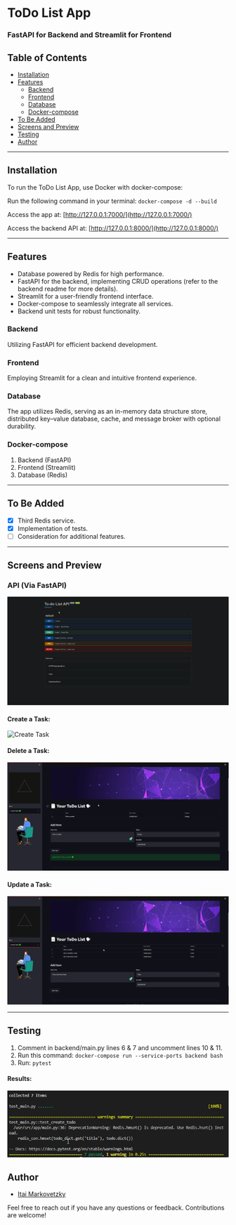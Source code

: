 # ToDo List App

### FastAPI for Backend and Streamlit for Frontend

## Table of Contents
- [Installation](#installation)
- [Features](#features)
  - [Backend](#backend)
  - [Frontend](#frontend)
  - [Database](#database)
  - [Docker-compose](#Docker-compose)
- [To Be Added](#to-be-added)
- [Screens and Preview](#screens-and-preview)
- [Testing](#testing)
- [Author](#Author)

---

## Installation

To run the ToDo List App, use Docker with docker-compose:

Run the following command in your terminal: ``docker-compose -d --build``

Access the app at: [http://127.0.0.1:7000/](http://127.0.0.1:7000/)

Access the backend API at: [http://127.0.0.1:8000/](http://127.0.0.1:8000/)

---

## Features

- Database powered by Redis for high performance.
- FastAPI for the backend, implementing CRUD operations (refer to the backend readme for more details).
- Streamlit for a user-friendly frontend interface.
- Docker-compose to seamlessly integrate all services.
- Backend unit tests for robust functionality.

### Backend

Utilizing FastAPI for efficient backend development.

### Frontend

Employing Streamlit for a clean and intuitive frontend experience.

### Database

The app utilizes Redis, serving as an in-memory data structure store, distributed key–value database, cache, and message broker with optional durability.

### Docker-compose

1. Backend (FastAPI)
2. Frontend (Streamlit)
3. Database (Redis)

---

## To Be Added

- [x] Third Redis service.
- [x] Implementation of tests.
- [ ] Consideration for additional features.

---

## Screens and Preview

### API (Via FastAPI)
![API](https://github.com/EASS-HIT-2022/ToDoList/blob/main/Screenshots/brave_atOjo8emnK.png)

#### Create a Task:
![Create Task](https://github.com/EASS-HIT-2022/ToDoList/blob/main/Screenshots/J4upY5kiMA.gif)

#### Delete a Task:
![Delete Task](https://github.com/EASS-HIT-2022/ToDoList/blob/main/Screenshots/UZfgFffn7X.gif)

#### Update a Task:
![Update Task](https://github.com/EASS-HIT-2022/ToDoList/blob/main/Screenshots/1a1gkQV89w.gif)

---

## Testing

1. Comment in backend/main.py lines 6 & 7 and uncomment lines 10 & 11.
2. Run this command: `docker-compose run --service-ports backend bash`
3. Run: `pytest`
#### Results:
![Results](https://github.com/EASS-HIT-2022/ToDoList/blob/main/Screenshots/Code_FN2dXEepdB.png)


## Author

- [Itai Markovetzky](https://github.com/itai-markovetzky)

Feel free to reach out if you have any questions or feedback. Contributions are welcome!


